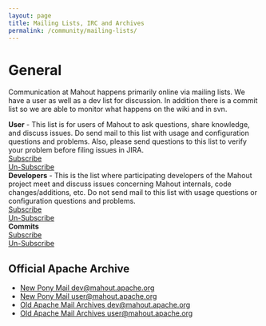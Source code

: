 ```yaml
---
layout: page
title: Mailing Lists, IRC and Archives
permalink: /community/mailing-lists/
---
```

# General

Communication at Mahout happens primarily online via mailing lists. We have
a user as well as a dev list for discussion. In addition there is a commit
list so we are able to monitor what happens on the wiki and in svn.

<div class="container-fluid">
    <div class="row">
        <div class="col-md-8"><div class="mahoutMailListBox1">
            <b>User</b> - This list is for users of Mahout to ask questions, share knowledge, and
                                           discuss issues. Do send mail to this list with usage and configuration
                                           questions and problems. Also, please send questions to this list to verify
                                           your problem before filing issues in JIRA. 
                                           </div></div>
        <div class="col-md-2"><div class="mahoutMailListBox1"><a href="mailto:user-subscribe@mahout.apache.org">Subscribe</a></div></div>
        <div class="col-md-2"><div class="mahoutMailListBox1"><a href="mailto:user-unsubscribe@mahout.apache.org">Un-Subscribe</a></div></div> 
    </div>
    <div class="row">
        <div class="col-md-8"><div class="mahoutMailListBox2">
            <b>Developers</b> - This is the list where participating developers of the Mahout project meet
                                                  and discuss issues concerning Mahout internals, code changes/additions,
                                                  etc. Do not send mail to this list with usage questions or configuration
                                                  questions and problems.
         </div></div>
        <div class="col-md-2"><div class="mahoutMailListBox2"><a href="mailto:dev-subscribe@mahout.apache.org">Subscribe</a></div></div>
        <div class="col-md-2"><div class="mahoutMailListBox2"><a href="mailto:dev-unsubscribe@mahout.apache.org">Un-Subscribe</a></div></div> 
    </div>
    <div class="row">
        <div class="col-md-8"><div class="mahoutMailListBox1"><b>Commits</b></div></div>
        <div class="col-md-2"><div class="mahoutMailListBox1"><a href="mailto:commits-subscribe@mahout.apache.org">Subscribe</a></div></div>
        <div class="col-md-2"><div class="mahoutMailListBox1"><a href="mailto:commits-unsubscribe@mahout.apache.org">Un-Subscribe</a></div></div> 
    </div>
    
</div>

## Official Apache Archive

* [New Pony Mail dev@mahout.apache.org](https://lists.apache.org/list.html?dev@mahout.apache.org)
* [New Pony Mail user@mahout.apache.org](https://lists.apache.org/list.html?user@mahout.apache.org)
* [Old Apache Mail Archives dev@mahout.apache.org](http://mail-archives.apache.org/mod_mbox/mahout-dev/)
* [Old Apache Mail Archives user@mahout.apache.org](http://mail-archives.apache.org/mod_mbox/mahout-user/)
